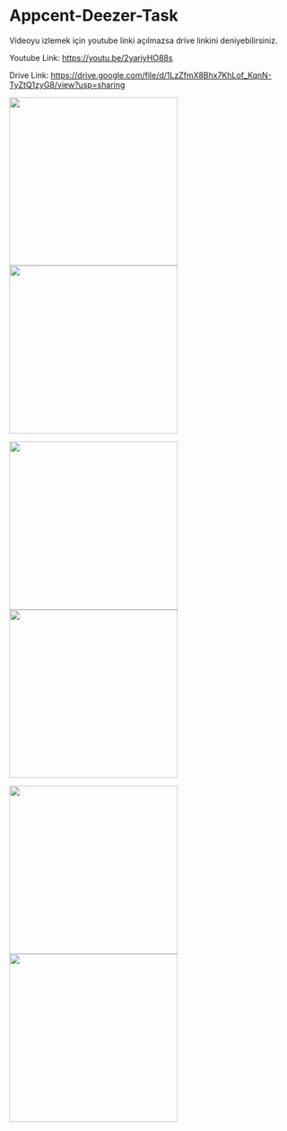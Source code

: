 # Appcent-Deezer-Task

Videoyu izlemek için youtube linki açılmazsa drive linkini deniyebilirsiniz.

Youtube Link:
https://youtu.be/2yariyHO88s

Drive Link:
https://drive.google.com/file/d/1LzZfmX8Bhx7KhLof_KqnN-TyZtQ1zyG8/view?usp=sharing


<img src="Images/ss1.png" width= "300"> <img src="Images/ss2.png" width= "300">

<img src="Images/ss3.png" width= "300"> <img src="Images/ss4.png" width= "300">

<img src="Images/ss5.png" width= "300"> <img src="Images/ss6.png" width= "300">
